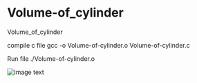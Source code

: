 # Volume-of_cylinder
Volume_of_cylinder

compile  c file 
gcc -o Volume-of-cylinder.o  Volume-of-cylinder.c

Run file 
./Volume-of-cylinder.o


  ![image text](./Volume_of_cylinderpng.png)

